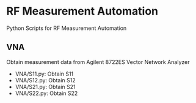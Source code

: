 # RF Measurement Automation
Python Scripts for RF Measurement Automation

## VNA
Obtain measurement data from Agilent 8722ES Vector Network Analyzer
- VNA/S11.py: Obtain S11
- VNA/S12.py: Obtain S12
- VNA/S21.py: Obtain S21
- VNA/S22.py: Obtain S22